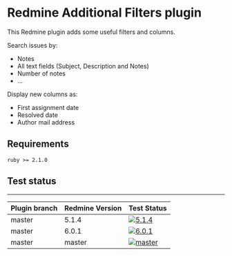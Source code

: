 Redmine Additional Filters plugin
======================

This Redmine plugin adds some useful filters and columns.

Search issues by:
- Notes
- All text fields (Subject, Description and Notes)
- Number of notes
- ...

Display new columns as:
- First assignment date
- Resolved date  
- Author mail address


## Requirements

    ruby >= 2.1.0

## Test status
----------

|Plugin branch| Redmine Version | Test Status      |
|-------------|----------------|------------------|
|master       | 5.1.4          | [![5.1.4][1]][5] |
|master       | 6.0.1          | [![6.0.1][2]][5] |
|master       | master         | [![master][4]][5] |

[1]: https://github.com/nanego/redmine_additional_filters/actions/workflows/5_1_4.yml/badge.svg
[2]: https://github.com/nanego/redmine_additional_filters/actions/workflows/6_0_1.yml/badge.svg
[4]: https://github.com/nanego/redmine_additional_filters/actions/workflows/master.yml/badge.svg
[5]: https://github.com/nanego/redmine_additional_filters/actions
